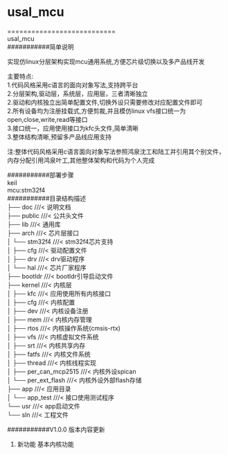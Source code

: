 # usal_mcu  
===========================  
usal_mcu  
###########简单说明  
  
实现仿linux分层架构实现mcu通用系统,方便芯片级切换以及多产品线开发  
  
主要特点:  
1.代码风格采用c语言的面向对象写法,支持跨平台  
2.分层架构,驱动层，系统层，应用层，三者清晰独立  
2.驱动和内核独立出简单配置文件,切换外设只需要修改对应配置文件即可  
2.所有设备均为注册挂载式,方便剪裁,并且模仿linux vfs接口统一为open,close,write,read等接口  
3.接口统一，应用使用接口为kfc头文件,简单清晰  
3.整体结构清晰,预留多产品线应用支持  
  
注:整体代码风格采用c语言面向对象写法参照鸿泉沈工和陆工并引用其个别文件，内存分配引用鸿泉叶工,其他整体架构和代码为个人完成  
  
###########部署步骤  
keil  
mcu:stm32f4  
###########目录结构描述  
├── doc					  	  ///< 说明文档  
├── public					  ///< 公共头文件  
├── lib					  	  ///< 通用库  
├── arch              ///< 芯片层接口  
│      └── stm32f4                         ///< stm32f4芯片支持  
│             ├── cfg                         ///< 驱动配置文件  
│             ├── drv                         ///< drv驱动程序  
│             └── hal                         ///< 芯片厂家程序  
├── bootldr					  ///< bootldr引导启动文件  
├── kernel					  ///< 内核层  
│      ├── kfc                         	///< 应用使用所有内核接口  
│      ├── cfg                         	///< 内核配置  
│      ├── dev                         	///< 内核设备注册  
│      ├── mem                         	///< 内核内存管理  
│      ├── rtos                         ///< 内核操作系统(cmsis-rtx)  
│      ├── vfs                         	///< 内核虚拟文件系统  
│      ├── srt                         	///< 内核共享内存  
│      ├── fatfs                        ///< 内核文件系统  
│      ├── thread                       ///< 内核线程实现  
│      ├── per_can_mcp2515              ///< 内核外设spican  
│      └── per_ext_flash                ///< 内核外设外部flash存储  
├── app             ///< 应用目录  
│      └── app_test                  		///< 接口使用测试程序  
└── usr						  ///< app启动文件  
└── sln					    ///< 工程文件  
  
  
###########V1.0.0 版本内容更新  
1. 新功能 基本内核功能  
  
